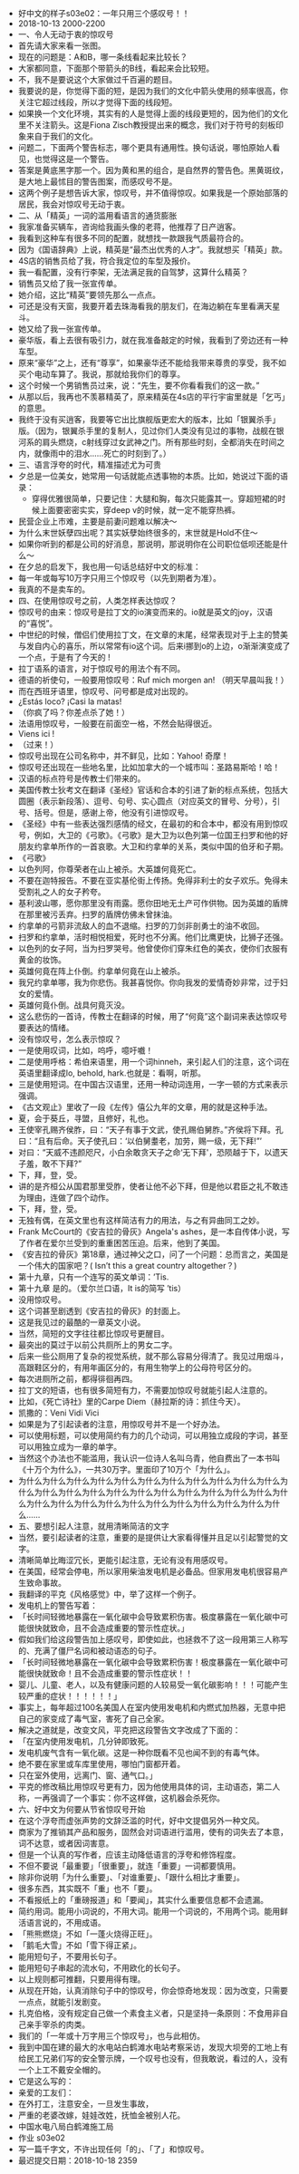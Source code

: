 - 好中文的样子s03e02：一年只用三个感叹号！！
- 2018-10-13 2000-2200
- 一、令人无动于衷的惊叹号
- 首先请大家来看一张图。
- 现在的问题是：A和B，哪一条线看起来比较长？
- 大家都同意，下面那个带箭头的B线，看起来会比较短。
- 不，我不是要说这个大家做过千百遍的题目。
- 我要说的是，你觉得下面的短，是因为我们的文化中箭头使用的频率很高，你关注它超过线段，所以才觉得下面的线段短。
- 如果换一个文化环境，其实有的人是觉得上面的线段更短的，因为他们的文化里不关注箭头。这是Fiona Zisch教授提出来的概念，我们对于符号的刻板印象来自于我们的文化。
- 问题二，下面两个警告标志，哪个更具有通用性。换句话说，哪怕原始人看见，也觉得这是一个警告。
- 答案是黄底黑字那一个。因为黄和黑的组合，是自然界的警告色。黑黄斑纹，是大地上最怵目的警告图案，而感叹号不是。
- 这两个例子是想告诉大家，惊叹号，并不值得惊叹。如果我是一个原始部落的居民，我会对惊叹号无动于衷。
- 二、从「精英」一词的滥用看语言的通货膨胀
- 我家准备买辆车，咨询给我画头像的老蒋，他推荐了日产逍客。
- 我看到这种车有很多不同的配置，就想找一款跟我气质最符合的。
- 因为《国语辞典》上说，精英是“最杰出优秀的人才”。我就想买「精英」款。
- 4S店的销售员给了我，符合我定位的车型及报价。
- 我一看配置，没有行李架，无法满足我的自驾梦，这算什么精英？
- 销售员又给了我一张宣传单。
- 她介绍，这比“精英”要领先那么一点点。
- 可还是没有天窗，我要开着去珠海看我的朋友们，在海边躺在车里看满天星斗。
- 她又给了我一张宣传单。
- 豪华版，看上去很有吸引力，就在我准备敲定的时候，我看到了旁边还有一种车型。
- 原来“豪华”之上，还有“尊享”，如果豪华还不能给我带来尊贵的享受，我不如买个电动车算了。我说，那就给我你们的尊享。
- 这个时候一个男销售员过来，说：“先生，要不你看看我们的这一款。”
- 从那以后，我再也不羡慕精英了，原来精英在4s店的平行宇宙里就是「乞丐」的意思。
- 我终于没有买逍客，我要等它出比旗舰版更宏大的版本，比如「银翼杀手」版。（因为，银翼杀手里的复制人，见过你们人类没有见过的事物，战舰在银河系的肩头燃烧，c射线穿过女武神之门。所有那些时刻，全都消失在时间之内，就像雨中的泪水……死亡的时刻到了。）
- 三、语言浮夸的时代，精准描述尤为可贵
- 夕总是一位美女，她常用一句话就能点透事物的本质。比如，她说过下面的语录：
    - 穿得优雅很简单，只要记住：大腿和胸，每次只能露其一。穿超短裙的时候上面要密密实实，穿deep v的时候，就一定不能穿热裤。
- 民营企业上市难，主要是前妻问题难以解决～
- 为什么末世妖孽四出呢？其实妖孽始终很多的，末世就是Hold不住～
- 如果你听到的都是公司的好消息，那说明，那说明你在公司职位低呗还能是什么〜
- 在夕总的启发下，我也用一句话总结好中文的标准：
- 每一年或每写10万字只用三个惊叹号（以先到期者为准）。
- 我真的不是卖车的。
- 四、在使用惊叹号之前，人类怎样表达惊叹？
- 惊叹号的由来：惊叹号是拉丁文的io演变而来的。io就是英文的joy，汉语的“喜悦”。
- 中世纪的时候，僧侣们使用拉丁文，在文章的末尾，经常表现对于上主的赞美与发自内心的喜乐，所以常常有io这个词。后来i挪到o的上边，o渐渐演变成了一个点，于是有了今天的 !
- 拉丁语系的语言，对于惊叹号的用法个有不同。
- 德语的祈使句，一般要用惊叹号：Ruf mich morgen an! （明天早晨叫我！）
- 而在西班牙语里，惊叹号、问号都是成对出现的。
- ¿Estás loco? ¡Casi la matas!
- （你疯了吗？你差点杀了她！）
- 法语用惊叹号，一般要在前面空一格，不然会贴得很近。
- Viens ici !  
- （过来！）
- 惊叹号出现在公司名称中，并不鲜见，比如：Yahoo! 奇摩！
- 惊叹号还出现在一些地名里，比如加拿大的一个城市叫：圣路易斯哈！哈！
- 汉语的标点符号是传教士们带来的。
- 美国传教士狄考文在翻译《圣经》官话和合本的引进了新的标点系统，包括大圆圈（表示新段落）、逗号、句号、实心圆点（对应英文的冒号、分号），引号、括号。但是，感谢上帝，他没有引进惊叹号。
- 《圣经》中有一些表达强烈感情的经文，在最初的和合本中，都没有用到惊叹号，例如，大卫的《弓歌》。《弓歌》是大卫为以色列第一位国王扫罗和他的好朋友约拿单所作的一首哀歌。大卫和约拿单的关系，类似中国的伯牙和子期。
- 《弓歌》
- 以色列阿，你尊荣者在山上被杀。大英雄何竟死亡。
- 不要在迦特报告。不要在亚实基伦街上传扬。免得非利士的女子欢乐。免得未受割礼之人的女子矜夸。
- 基利波山哪，愿你那里没有雨露。愿你田地无土产可作供物。因为英雄的盾牌在那里被污丢弃。扫罗的盾牌仿佛未曾抹油。
- 约拿单的弓箭非流敌人的血不退缩。扫罗的刀剑非剖勇士的油不收回。
- 扫罗和约拿单，活时相悦相爱，死时也不分离。他们比鹰更快，比狮子还强。
- 以色列的女子阿，当为扫罗哭号。他曾使你们穿朱红色的美衣，使你们衣服有黄金的妆饰。
- 英雄何竟在阵上仆倒。约拿单何竟在山上被杀。
- 我兄约拿单哪，我为你悲伤。我甚喜悦你。你向我发的爱情奇妙非常，过于妇女的爱情。
- 英雄何竟仆倒。战具何竟灭没。
- 这么悲伤的一首诗，传教士在翻译的时候，用了“何竟”这个副词来表达惊叹号要表达的情绪。
- 没有惊叹号，怎么表示惊叹？
- 一是使用叹词，比如，呜呼，噫吁嚱！
- 二是使用呼格：希伯来语里，用一个词hinneh，来引起人们的注意，这个词在英语里翻译成lo, behold, hark.也就是：看啊，听那。
- 三是使用短词。在中国古汉语里，还用一种动词连用，一字一顿的方式来表示强调。
- 《古文观止》里收了一段《左传》僖公九年的文章，用的就是这种手法。
- 夏，会于葵丘，寻盟，且修好，礼也。
- 王使宰孔赐齐侯胙，曰：“天子有事于文武，使孔赐伯舅胙。”齐侯将下拜。孔曰：“且有后命。天子使孔曰：‘以伯舅耋老，加劳，赐一级，无下拜!”’
- 对曰：“天威不违颜咫尺，小白余敢贪天子之命‘无下拜'，恐陨越于下，以遗天子羞，敢不下拜?”
- 下，拜，登，受。
- 讲的是齐桓公从国君那里受胙，使者让他不必下拜，但是他以君臣之礼不敢违为理由，连做了四个动作。
- 下，拜，登，受。
- 无独有偶，在英文里也有这样简洁有力的用法，与之有异曲同工之妙。
- Frank McCourt的《安吉拉的骨灰》Angela's ashes，是一本自传体小说，写了作者在爱尔兰受到的重重困苦压迫。后来，他到了美国。
- 《安吉拉的骨灰》第18章，通过神父之口，问了一个问题：总而言之，美国是一个伟大的国家吧？( Isn’t this a great country altogether？)
- 第十九章，只有一个连写的英文单词：’Tis.
- 第十九章   是的。（爱尔兰口语，It is的简写 ’tis）
- 没用惊叹号。
- 这个词甚至剧透到《安吉拉的骨灰》的封面上。
- 这是我见过的最酷的一章英文小说。
- 当然，简短的文字往往都比惊叹号更醒目。
- 最突出的莫过于以前公共厕所上的男女二字。
- 后来一些公厕用了复杂的视觉系统，就不那么容易分得清了。我见过用烟斗，高跟鞋区分的，有用年画区分的，有用生物学上的公母符号区分的。
- 每次进厕所之前，都得徘徊再四。
- 拉丁文的短语，也有很多简短有力，不需要加惊叹号就能引起人注意的。
- 比如，《死亡诗社》里的Carpe Diem（赫拉斯的诗：抓住今天）。
- 凯撒的：Veni Vidi Vici
- 如果是为了引起读者的注意，用惊叹号并不是一个好办法。
- 可以使用标题，可以使用简约有力的几个动词，可以用独立成段的字词，甚至可以用独立成为一章的单字。
- 当然这个办法也不能滥用，我认识一位诗人名叫乌青，他自费出了一本书叫《十万个为什么》，一共30万字。里面印了10万个「为什么」。
- 为什么为什么为什么为什么为什么为什么为什么为什么为什么为什么为什么为什么为什么为什么为什么为什么为什么为什么为什么为什么为什么为什么为什么为什么为什么为什么为什么为什么为什么为什么为什么为什么为什么为什么……
- 五、要想引起人注意，就用清晰简洁的文字
- 当然，要引起读者的注意，重要的是提供让大家看得懂并且足以引起警觉的文字。
- 清晰简单比晦涩冗长，更能引起注意，无论有没有用感叹号。
- 在美国，经常会停电，所以家用柴油发电机是必备品。但家用发电机很容易产生致命事故。
- 我翻译的平克《风格感觉》中，举了这样一个例子。
- 发电机上的警告写着：
- 「长时间轻微地暴露在一氧化碳中会导致累积伤害。极度暴露在一氧化碳中可能很快就致命，且不会造成重要的警示性症状。」
- 假如我们给这段警告加上感叹号，即使如此，也拯救不了这一段用第三人称写的、充满了僵尸名词和被动语态的句子。
- 「长时间轻微地暴露在一氧化碳中会导致累积伤害！极度暴露在一氧化碳中可能很快就致命！且不会造成重要的警示性症状！！
- 婴儿、儿童、老人，以及有健康问题的人较易受一氧化碳影响！！！可能产生较严重的症状！！！！！！」
- 事实上，每年超过100名美国人在室内使用发电机和内燃式加热器，无意中把自己的家变成了毒气室，害死了自己全家。
- 解决之道就是，改变文风，平克把这段警告文字改成了下面的：
- 「在室内使用发电机，几分钟即致死。
- 发电机废气含有一氧化碳。这是一种你既看不见也闻不到的有毒气体。
- 绝不要在家里或车库里使用，哪怕门窗都开着。
- 只在室外使用，远离门、窗、通气口。」
- 平克的修改稿比用惊叹号更有力，因为他使用具体的词，主动语态，第二人称，一再强调了一个事实：你不这样做，这机器会杀死你。
- 六、好中文为何要从节省惊叹号开始
- 在这个浮夸而虚张声势的文辞泛滥的时代，好中文提倡另外一种文风。
- 商家为了推销其产品和服务，固然会对词语进行滥用，使有的词失去了本意，词不达意，或者因词害意。
- 但是一个认真的写作者，应该主动降低语言的浮夸和修饰程度。
- 不但不要说「最重要」「很重要」，就连「重要」一词都要慎用。
- 除非你说明「为什么重要」、「对谁重要」、「跟什么相比才重要」。
- 很多东西，其实既不「重」也不「要」。
- 不看报纸上的「重磅报道」和「要闻」，其实什么重要信息都不会遗漏。
- 简约用词。能用小词说的，不用大词。能用一个词说的，不用两个词。能用鲜活语言说的，不用成语。
- 「熊熊燃烧」不如「一蓬火烧得正旺」。
- 「鹅毛大雪」不如「雪下得正紧」。
- 能用短句子，不要用长句子。
- 能用短句子串起的流水句，不用欧化的长句子。
- 以上规则都可推翻，只要用得有理。
- 从现在开始，认真消除句子中的惊叹号，你会惊奇地发现：因为改变，只需要一点点，就能引发剧变。
- 扎克伯格，没有规定自己做一个素食主义者，只是坚持一条原则：不食用非自己亲手宰杀的肉类。
- 我们的「一年或十万字用三个惊叹号」，也与此相仿。
- 我到中国在建的最大的水电站白鹤滩水电站考察采访，发现大坝旁的工地上有给民工兄弟们写的安全警示牌，一个叹号也没有，但我敢说，看过的人，没有一个上工不戴安全帽的。
- 它是这么写的：
- 亲爱的工友们：
- 在外打工，注意安全，一旦发生事故，
- 严重的老婆改嫁，娃娃改姓，抚恤金被别人花。
- 中国水电八局白鹤滩施工局
- 作业 s03e02
- 写一篇千字文，不许出现任何「的」、「了」和惊叹号。
- 最迟提交日期：2018-10-18 2359
